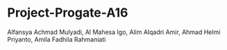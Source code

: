# Project-Progate-A16
Alfansya Achmad Mulyadi, Al Mahesa Igo, Alim Alqadri Amir, Ahmad Helmi Priyanto, Amila Fadhila Rahmaniati
